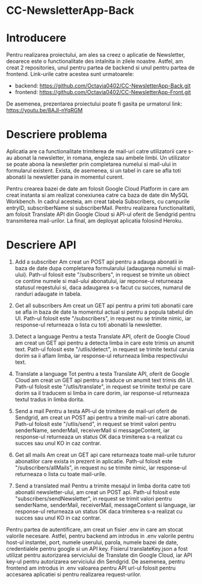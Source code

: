 # CC-NewsletterApp-Back

# Introducere
Pentru realizarea proiectului, am ales sa creez o aplicatie de Newsletter, deoarece este o functionalitate des intalnita in zilele noastre. Astfel, am creat 2 repositories, unul pentru partea de backend si unul pentru partea de frontend. Link-urile catre acestea sunt urmatoarele:

- backend: https://github.com/Octavia0402/CC-NewsletterApp-Back.git
- frontend: https://github.com/Octavia0402/CC-NewsletterApp-Front.git

De asemenea, prezentarea proiectului poate fi gasita pe urmatorul link:
https://youtu.be/8AJl-nYqRGM

# Descriere problema
Aplicatia are ca functionalitate trimiterea de mail-uri catre utilizatorii care s-au abonat la newsletter, in romana, engleza sau ambele limbi. Un utilizator se poate abona la newsletter prin completarea numelui si mail-ului in formularul existent. Exista, de asemenea, si un tabel in care se afla toti abonatii la newsletter pana in momentul curent.

Pentru crearea bazei de date am folosit Google Cloud Platform in care am creat instanta si am realizat conexiunea catre ca baza de date din MySQL Workbench. In cadrul acesteia, am creat tabela Subscribers, cu campurile entryID, subscriberName si subscriberMail. Pentru realizarea functionalitatii, am folosit Translate API din Google Cloud si API-ul oferit de Sendgrid pentru transmiterea mail-urilor. La final, am deployat aplicatia folosind Heroku.

# Descriere API

1. Add a subscriber
Am creat un POST api pentru a adauga abonatii in baza de date dupa completarea formularului (adaugarea numelui si mail-ului). 
Path-ul folosit este "/subscribers", in request se trimite un obiect ce contine numele si mail-ului abonatului, iar reponse-ul returneaza statusul reqestului si, daca adaugarea s-a facut cu succes, numarul de randuri adaugate in tabela.

2. Get all subscribers
Am creat un GET api pentru a primi toti abonatii care se afla in baza de date la momentul actual si pentru a popula tabelul din UI. 
Path-ul folosit este "/subscribers", in request nu se trimite nimic, iar response-ul returneaza o lista cu toti abonatii la newsletter.

3. Detect a language
Pentru a testa Translate API, oferit de Google Cloud am creat un GET api pentru a detecta limba in care este trimis un anumit text. 
Path-ul folosit este "/utlis/detect", in request se trimite textul caruia dorim sa ii aflam limba, iar response-ul returneaza limba respectivului text.

4. Translate a language
Tot pentru a testa Translate API, oferit de Google Cloud am creat un GET api pentru a traduce un anumit text trimis din UI.
Path-ul folosit este "/utlis/translate", in request se trimite textul pe care dorim sa il traducem si limba in care dorim, iar response-ul returneaza textul tradus in limba dorita.

5. Send a mail
Pentru a testa API-ul de trimitere de mail-uri oferit de Sendgrid, am creat un POST api pentru a trimite mail-uri catre abonati.
Path-ul folosit este "/utlis/send", in request se trimit valori pentru senderName, senderMail, receiverMail si messageContent, iar response-ul returneaza un status OK daca trimiterea s-a realizat cu succes sau unul KO in caz contrar.

6. Get all mails
Am creat un GET api care returneaza toate mail-urile tuturor abonatilor care exista in prezent in aplicatie.
Path-ul folosit este "/subscribers/allMails", in request nu se trimite nimic, iar response-ul returneaza o lista cu toate mail-urile.

7. Send a translated mail
Pentru a trimite mesajul in limba dorita catre toti abonatii newsletter-ului, am creat un POST api.
Path-ul folosit este "subscribers/sendNewsletter", in request se trimit valori pentru senderName, senderMail, receiverMail, messageContent si language, iar response-ul returneaza un status OK daca trimiterea s-a realizat cu succes sau unul KO in caz contrar.

Pentru partea de autentificare, am creat un fisier .env in care am stocat valorile necesare. 
Astfel, pentru backend am introdus in .env valorile pentru host-ul instantei, port, numele userului, parola, numele bazei de date, credentialele pentru google si un API key. Fisierul translateKey.json a fost utilizat pentru autorizarea serviciului de Translate din Google Cloud, iar API key-ul pentru autorizarea serviciului din Sendgrid.
De asemenea, pentru frontend am introdus in .env valoarea pentru API url-ul folosit pentru accesarea aplicatiei si pentru realizarea request-urilor.
